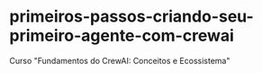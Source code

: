 # primeiros-passos-criando-seu-primeiro-agente-com-crewai
Curso "Fundamentos do CrewAI: Conceitos e Ecossistema"
